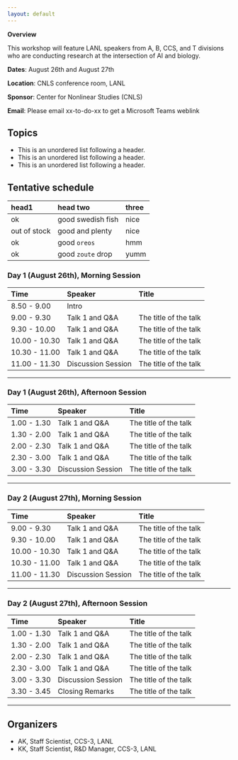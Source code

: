 ```yaml
---
layout: default
---
```


**Overview**

This workshop will feature LANL speakers from A, B, CCS, and T divisions who are conducting research at the intersection of AI and biology. 

<!--[Link to another page](./another-page.html).--> 

**Dates**: August 26th and August 27th

**Location**: CNLS conference room, LANL

**Sponsor**: Center for Nonlinear Studies (CNLS) 

**Email**: Please email xx-to-do-xx to get a Microsoft Teams weblink

## Topics

*   This is an unordered list following a header.
*   This is an unordered list following a header.
*   This is an unordered list following a header.


## Tentative schedule


| head1        | head two          | three |
|:-------------|:------------------|:------|
| ok           | good swedish fish | nice  |
| out of stock | good and plenty   | nice  |
| ok           | good `oreos`      | hmm   |
| ok           | good `zoute` drop | yumm  |



### Day 1 (August 26th), Morning Session

| Time           | Speaker            | Title                                            |
|:---------------|:-------------------|:-------------------------------------------------|
| 8.50 - 9.00    | Intro              |                                                  |
| 9.00 - 9.30    | Talk 1 and Q&A     | The title of the talk                            |
| 9.30 - 10.00   | Talk 1 and Q&A     | The title of the talk                            |
| 10.00 - 10.30  | Talk 1 and Q&A     | The title of the talk                            |
| 10.30 - 11.00  | Talk 1 and Q&A     | The title of the talk                            |
| 11.00 - 11.30  | Discussion Session | The title of the talk                            |
* * *

### Day 1 (August 26th), Afternoon Session

| Time           | Speaker            | Title                                            |
|:---------------|:-------------------|:-------------------------------------------------|
| 1.00 - 1.30    | Talk 1 and Q&A     | The title of the talk                            |
| 1.30 - 2.00    | Talk 1 and Q&A     | The title of the talk                            |
| 2.00 - 2.30    | Talk 1 and Q&A     | The title of the talk                            |
| 2.30 - 3.00    | Talk 1 and Q&A     | The title of the talk                            |
| 3.00 - 3.30    | Discussion Session | The title of the talk                            |
* * *


### Day 2 (August 27th), Morning Session

| Time           | Speaker            | Title                                            |
|:---------------|:-------------------|:-------------------------------------------------|
| 9.00 - 9.30    | Talk 1 and Q&A     | The title of the talk                            |
| 9.30 - 10.00   | Talk 1 and Q&A     | The title of the talk                            |
| 10.00 - 10.30  | Talk 1 and Q&A     | The title of the talk                            |
| 10.30 - 11.00  | Talk 1 and Q&A     | The title of the talk                            |
| 11.00 - 11.30  | Discussion Session | The title of the talk                            |

* * *


### Day 2 (August 27th), Afternoon Session

| Time           | Speaker            | Title                                            |
|:---------------|:-------------------|:-------------------------------------------------|
| 1.00 - 1.30    | Talk 1 and Q&A     | The title of the talk                            |
| 1.30 - 2.00    | Talk 1 and Q&A     | The title of the talk                            |
| 2.00 - 2.30    | Talk 1 and Q&A     | The title of the talk                            |
| 2.30 - 3.00    | Talk 1 and Q&A     | The title of the talk                            |
| 3.00 - 3.30    | Discussion Session | The title of the talk                            |
| 3.30 - 3.45    | Closing Remarks    | The title of the talk                            |

* * *

## Organizers

*   AK, Staff Scientist, CCS-3, LANL
*   KK, Staff Scientist, R&D Manager, CCS-3, LANL

